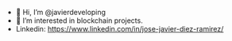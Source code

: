 - 👋 Hi, I’m @javierdeveloping
- 👀 I’m interested in blockchain projects.
- Linkedin: https://www.linkedin.com/in/jose-javier-diez-ramirez/

